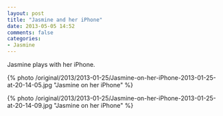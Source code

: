 ```yaml
---
layout: post
title: "Jasmine and her iPhone"
date: 2013-05-05 14:52
comments: false
categories: 
- Jasmine
---
```

Jasmine plays with her iPhone.

{% photo /original/2013/2013-01-25/Jasmine-on-her-iPhone-2013-01-25-at-20-14-05.jpg "Jasmine on her iPhone" %}

{% photo /original/2013/2013-01-25/Jasmine-on-her-iPhone-2013-01-25-at-20-14-09.jpg "Jasmine on her iPhone" %}